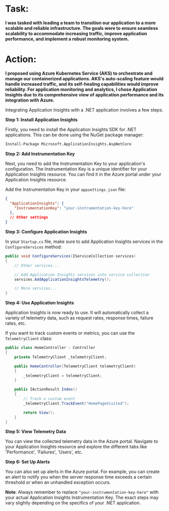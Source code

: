<h1>Task:</h1>
<p><b>I was tasked with leading a team to transition our application to a more scalable and reliable infrastructure. The goals were to ensure seamless scalability to accommodate increasing traffic, improve application performance, and implement a robust monitoring system.</b></p>

<h1>Action:</h1>
<p><b>I proposed using Azure Kubernetes Service (AKS) to orchestrate and manage our containerized applications. AKS's auto-scaling feature would handle increased traffic, and its self-healing capabilities would improve reliability. For application monitoring and analytics, I chose Application Insights due to its comprehensive view of application performance and its integration with Azure.</b></p>

Integrating Application Insights with a .NET application involves a few steps.

**Step 1: Install Application Insights**

Firstly, you need to install the Application Insights SDK for .NET applications. This can be done using the NuGet package manager:

```bash
Install-Package Microsoft.ApplicationInsights.AspNetCore
```

**Step 2: Add Instrumentation Key**

Next, you need to add the Instrumentation Key to your application's configuration. The Instrumentation Key is a unique identifier for your Application Insights resource. You can find it in the Azure portal under your Application Insights resource.

Add the Instrumentation Key in your `appsettings.json` file:

```json
{
  "ApplicationInsights": {
    "InstrumentationKey": "your-instrumentation-key-here"
  },
  // Other settings
}
```

**Step 3: Configure Application Insights**

In your `Startup.cs` file, make sure to add Application Insights services in the `ConfigureServices` method:

```csharp
public void ConfigureServices(IServiceCollection services)
{
    // Other services...

    // Add Application Insights services into service collection
    services.AddApplicationInsightsTelemetry();

    // More services...
}
```

**Step 4: Use Application Insights**

Application Insights is now ready to use. It will automatically collect a variety of telemetry data, such as request rates, response times, failure rates, etc.

If you want to track custom events or metrics, you can use the `TelemetryClient` class:

```csharp
public class HomeController : Controller
{
    private TelemetryClient _telemetryClient;

    public HomeController(TelemetryClient telemetryClient)
    {
        _telemetryClient = telemetryClient;
    }

    public IActionResult Index()
    {
        // Track a custom event
        _telemetryClient.TrackEvent("HomePageVisited");

        return View();
    }
}
```

**Step 5: View Telemetry Data**

You can view the collected telemetry data in the Azure portal. Navigate to your Application Insights resource and explore the different tabs like 'Performance', 'Failures', 'Users', etc.

**Step 6: Set Up Alerts**

You can also set up alerts in the Azure portal. For example, you can create an alert to notify you when the server response time exceeds a certain threshold or when an unhandled exception occurs.

**Note**: Always remember to replace `"your-instrumentation-key-here"` with your actual Application Insights Instrumentation Key. The exact steps may vary slightly depending on the specifics of your .NET application.